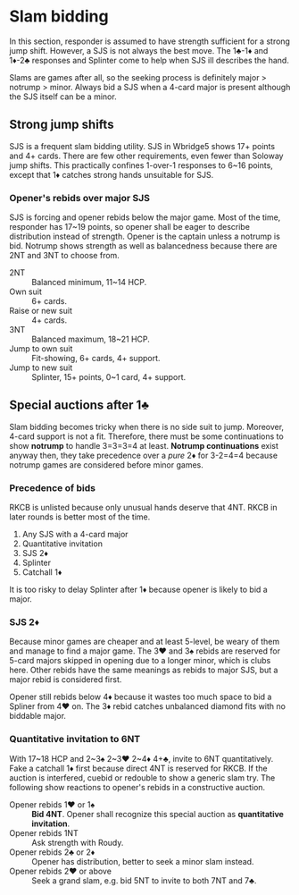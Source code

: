 Slam bidding
============
In this section, responder is assumed to have strength sufficient for a
strong jump shift.  However, a SJS is not always the best move.  The 1♣-1♦ and
1♦-2♣ responses and Splinter come to help when SJS ill describes the hand.

Slams are games after all, so the seeking process is definitely major > notrump
\> minor.  Always bid a SJS when a 4-card major is present although the SJS
itself can be a minor.

Strong jump shifts
------------------
SJS is a frequent slam bidding utility.  SJS in Wbridge5 shows 17+ points and
4+ cards.  There are few other requirements, even fewer than Soloway jump
shifts.  This practically confines 1-over-1 responses to 6~16 points, except
that 1♦ catches strong hands unsuitable for SJS.

### Opener's rebids over major SJS ###
SJS is forcing and opener rebids below the major game.  Most of the time,
responder has 17~19 points, so opener shall be eager to describe distribution
instead of strength.  Opener is the captain unless a notrump is bid.  Notrump
shows strength as well as balancedness because there are 2NT and 3NT to choose
from.

<dl>
  <dt>2NT</dt>
  <dd>Balanced minimum, 11~14 HCP.</dd>

  <dt>Own suit</dt>
  <dd>6+ cards.</dd>

  <dt>Raise or new suit</dt>
  <dd>4+ cards.</dd>

  <dt>3NT</dt>
  <dd>Balanced maximum, 18~21 HCP.</dd>

  <dt>Jump to own suit</dt>
  <dd>Fit-showing, 6+ cards, 4+ support.</dd>

  <dt>Jump to new suit</dt>
  <dd>Splinter, 15+ points, 0~1 card, 4+ support.</dd>
</dl>

Special auctions after 1♣
-------------------------
Slam bidding becomes tricky when there is no side suit to jump.  Moreover,
4-card support is not a fit.  Therefore, there must be some continuations to
show **notrump** to handle 3=3=3=4 at least.  **Notrump continuations** exist
anyway then, they take precedence over a *pure* 2♦ for 3-2=4=4 because notrump
games are considered before minor games.

### Precedence of bids ###
RKCB is unlisted because only unusual hands deserve that 4NT.  RKCB in later
rounds is better most of the time.

1. Any SJS with a 4-card major
2. Quantitative invitation
3. SJS 2♦
4. Splinter
5. Catchall 1♦

It is too risky to delay Splinter after 1♦ because opener is likely to bid a
major.

### SJS 2♦ ###
Because minor games are cheaper and at least 5-level, be weary of them and
manage to find a major game.  The 3♥ and 3♠ rebids are reserved for 5-card
majors skipped in opening due to a longer minor, which is clubs here.  Other
rebids have the same meanings as rebids to major SJS, but a major rebid is
considered first.

Opener still rebids below 4♦ because it wastes too much space to bid a Spliner
from 4♥ on.  The 3♦ rebid catches unbalanced diamond fits with no biddable
major.

### Quantitative invitation to 6NT ###
With 17~18 HCP and 2~3♠ 2~3♥ 2~4♦ 4+♣, invite to 6NT quantitatively.  Fake a
catchall 1♦ first because direct 4NT is reserved for RKCB.  If the auction is
interfered, cuebid or redouble to show a generic slam try.  The following show
reactions to opener's rebids in a constructive auction.

<dl>
  <dt>Opener rebids 1♥ or 1♠</dt>
  <dd><strong>Bid 4NT</strong>.  Opener shall recognize this special auction as <strong>quantitative invitation</strong>.</dd>

  <dt>Opener rebids 1NT</dt>
  <dd>Ask strength with Roudy.</dd>

  <dt>Opener rebids 2♣ or 2♦</dt>
  <dd>Opener has distribution, better to seek a minor slam instead.</dd>

  <dt>Opener rebids 2♥ or above</dt>
  <dd>Seek a grand slam, e.g. bid 5NT to invite to both 7NT and 7♣.</dd>
</dl>
